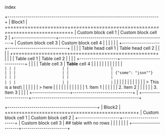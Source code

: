 index

+----------------------------------------------------------------------------+
| Block1                                                                     |
+=====================+======================================================+
| Custom block cell 1 | Custom block cell 2                                  |
+---------------------+------------------------------------------------------+
| Custom block cell 3 | Custom block cell 4                                  |
|                     |                                                      |
|                     | +-------------------+------------------------------+ |
|                     | | Table head cell 1 | Table head cell 2            | |
|                     | +===================+==============================+ |
|                     | | Table cell 1      | Table cell 2                 | |
|                     | +-------------------+------------------------------+ |
|                     | | Table cell 3      | **Table** cell 4             | |
|                     | |                   |                              | |
|                     | |                   | ```                          | |
|                     | |                   |                              | |
|                     | |                   | {"some": "json""}            | |
|                     | |                   |                              | |
|                     | |                   | ```                          | |
|                     | |                   |                              | |
|                     | |                   | > This is a test\            | |
|                     | |                   | > here                       | |
|                     | |                   |                              | |
|                     | |                   | 1. Item 1                    | |
|                     | |                   | 2. Item 2                    | |
|                     | |                   | 3. Item 3                    | |
|                     | +-------------------+------------------------------+ |
+---------------------+------------------------------------------------------+

+---------------------------------------------+
| Block2                                      |
+=====================+=======================+
| Custom block cell 1 | Custom block cell 2   |
+---------------------+-----------------------+
| Custom block cell 3 | ## table with no rows |
|                     |                       |
|                     |                       |
+---------------------+-----------------------+
